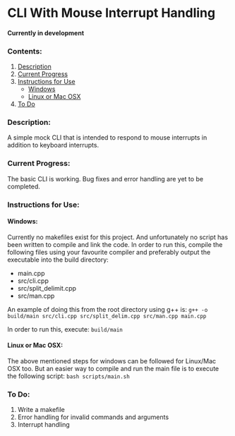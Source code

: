 # CLI With Mouse Interrupt Handling

#### Currently in development

### Contents:

1. [Description](#description)
2. [Current Progress](#current-progress)
3. [Instructions for Use](#instructions-for-use)
    - [Windows](#windows)
    - [Linux or Mac OSX](#linux-or-mac-osx)
4. [To Do](#to-do)

### Description:

A simple mock CLI that is intended to respond to mouse interrupts in addition to keyboard interrupts.

### Current Progress:

The basic CLI is working. Bug fixes and error handling are yet to be completed.

### Instructions for Use:

#### Windows: 

Currently no makefiles exist for this project. And unfortunately no script has been written to compile and link the code. In order to run this, compile the following files using your favourite compiler and preferably output the executable into the build directory:

- main.cpp
- src/cli.cpp
- src/split_delimit.cpp
- src/man.cpp

An example of doing this from the root directory using g++ is:
    `g++ -o build/main src/cli.cpp src/split_delim.cpp src/man.cpp main.cpp`

In order to run this, execute:
    `build/main`

#### Linux or Mac OSX:

The above mentioned steps for windows can be followed for Linux/Mac OSX too. But an easier way to compile and run the main file is to execute the following script:
    `bash scripts/main.sh`

### To Do:

1. Write a makefile
2. Error handling for invalid commands and arguments
3. Interrupt handling


